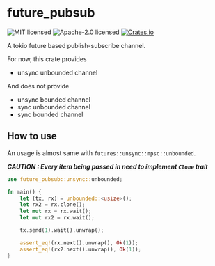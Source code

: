 future_pubsub
===

![MIT licensed](https://img.shields.io/badge/License-MIT-blue.svg)
![Apache-2.0 licensed](https://img.shields.io/badge/License-Apache%202.0-blue.svg)
[![Crates.io](https://img.shields.io/crates/v/tungstenite.svg?maxAge=2592000)](https://crates.io/crates/future_pubsub)

A tokio future based publish-subscribe channel.

For now, this crate provides
- unsync unbounded channel


And does not provide
- unsync bounded channel
- sync unbounded channel
- sync bounded channel



## How to use
An usage is almost same with `futures::unsync::mpsc::unbounded`.

***CAUTION : Every item being passed in need to implement `Clone` trait***


```rust
use future_pubsub::unsync::unbounded;

fn main() {
    let (tx, rx) = unbounded::<usize>();
    let rx2 = rx.clone();
    let mut rx = rx.wait();
    let mut rx2 = rx.wait();

    tx.send(1).wait().unwrap();

    assert_eq!(rx.next().unwrap(), Ok(1));
    assert_eq!(rx2.next().unwrap(), Ok(1));
}
